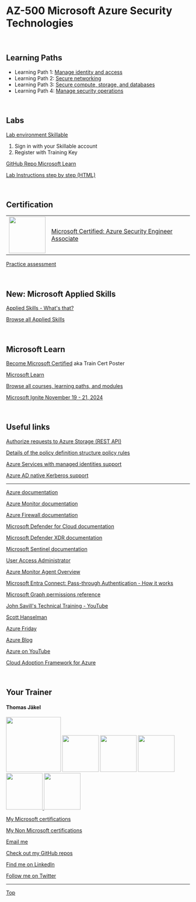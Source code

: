 [LP1]: https://learn.microsoft.com/en-us/training/paths/manage-identity-access-new/
[LP2]: https://learn.microsoft.com/en-us/training/paths/secure-networking/
[LP3]: https://learn.microsoft.com/en-us/training/paths/secure-compute-storage-databases/
[LP4]: https://learn.microsoft.com/en-us/training/paths/manage-security-operations-new/

# AZ-500 Microsoft Azure Security Technologies

<br>

## Learning Paths

- Learning Path 1: [Manage identity and access][LP1]
- Learning Path 2: [Secure networking][LP2]
- Learning Path 3: [Secure compute, storage, and databases][LP3]
- Learning Path 4: [Manage security operations][LP4]

<br>


## Labs

[Lab environment Skillable](https://brainymotion.learnondemand.net) 

1. Sign in with your Skillable account 
2. Register with Training Key

<!--[Go Deploy](https://lms.godeploy.it) -->

[GitHub Repo Microsoft Learn](https://github.com/MicrosoftLearning/AZ500-AzureSecurityTechnologies)

[Lab Instructions step by step (HTML)](https://microsoftlearning.github.io/AZ500-AzureSecurityTechnologies/)

<br>


## Certification

|   |   |
| - | - |
|<img src="https://download69118.blob.core.windows.net/anon/microsoft-certified-associate-badge.svg" width="100"/>|[Microsoft Certified: Azure Security Engineer Associate](https://learn.microsoft.com/en-us/credentials/certifications/azure-security-engineer)|


[Practice assessment](https://learn.microsoft.com/en-us/credentials/certifications/azure-security-engineer/practice/assessment?assessment-type=practice&assessmentId=57&practice-assessment-type=certification)

<br>                                                                


## New: Microsoft Applied Skills

[Applied Skills - What's that?](https://learn.microsoft.com/en-us/credentials/)

[Browse all Applied Skills](https://learn.microsoft.com/en-us/credentials/browse/?credential_types=applied%20skills)

<br>

## Microsoft Learn

[Become Microsoft Certified](https://aka.ms/traincertposter) aka Train Cert Poster

[Microsoft Learn](https://learn.microsoft.com)

[Browse all courses, learning paths, and modules](https://learn.microsoft.com/en-us/training/browse/)

[Microsoft Ignite November 19 - 21, 2024](https://ignite.microsoft.com/en-US/home)

<br>



## Useful links

[Authorize requests to Azure Storage (REST API)](https://learn.microsoft.com/en-us/rest/api/storageservices/authorize-requests-to-azure-storage)

[Details of the policy definition structure policy rules](https://learn.microsoft.com/en-us/azure/governance/policy/concepts/definition-structure-policy-rule)

[Azure Services with managed identities support](https://learn.microsoft.com/en-us/entra/identity/managed-identities-azure-resources/managed-identities-status)

[Azure AD native Kerberos support](https://learn.microsoft.com/en-us/azure/storage/files/storage-files-identity-auth-hybrid-identities-enable)

---

[Azure documentation](https://docs.microsoft.com/en-us/azure/)

[Azure Monitor documentation](https://learn.microsoft.com/en-us/azure/azure-monitor/)

[Azure Firewall documentation](https://learn.microsoft.com/en-us/azure/firewall/)

[Microsoft Defender for Cloud documentation](https://learn.microsoft.com/en-us/azure/defender-for-cloud/)

[Microsoft Defender XDR documentation](https://learn.microsoft.com/en-us/defender-xdr/?source=recommendations)

[Microsoft Sentinel documentation ](https://learn.microsoft.com/en-us/azure/sentinel/)

[User Access Administrator](https://learn.microsoft.com/en-us/azure/role-based-access-control/rbac-and-directory-admin-roles#differences-between-azure-roles-and-azure-ad-roles)

[Azure Monitor Agent Overview](https://learn.microsoft.com/en-us/azure/azure-monitor/agents/agents-overview)

[Microsoft Entra Connect: Pass-through Authentication - How it works](https://learn.microsoft.com/en-us/entra/identity/hybrid/connect/how-to-connect-pta-how-it-works)

[Microsoft Graph permissions reference](https://learn.microsoft.com/en-us/graph/permissions-reference)

[John Savill's Technical Training - YouTube](https://www.youtube.com/@NTFAQGuy)

[Scott Hanselman](https://www.hanselman.com/)

[Azure Friday](https://docs.microsoft.com/en-us/shows/azure-friday/)

[Azure Blog](https://azure.microsoft.com/en-us/blog/)

[Azure on YouTube](https://www.youtube.com/c/MicrosoftAzure)

[Cloud Adoption Framework for Azure](https://docs.microsoft.com/en-us/azure/cloud-adoption-framework/)


<br>

##  Your Trainer
#### Thomas Jäkel

<img src="https://download69118.blob.core.windows.net/anon/Profilbild.jpg" width="150"/>
<img src="https://download69118.blob.core.windows.net/anon/Standard MCT Badge Large.png" width=100>
<a href="https://www.credly.com/badges/72439d56-7895-4b92-84bd-fec12c84fd18/public_url"><img src="https://download69118.blob.core.windows.net/anon/mcse-cloud-platform-and-infrastructure-certified-2016.png" width="100"/></a>
<a href="https://learn.microsoft.com/api/credentials/share/en-us/tjaekel/A8E4CC3EAA93F4C2?sharingId=EBAFABC36CF6EBDC"><img src="https://download69118.blob.core.windows.net/anon/microsoft-certified-azure-solutions-architect-expert.png" width=100>
<a href="https://https://www.credly.com/badges/8ef5f8fb-6b84-4223-add8-4938096c67b2"><img src="https://download69118.blob.core.windows.net/anon/aws-certified-solutions-architect-associate.png" width=100>
<a href="https://www.credly.com/badges/7f2c6c3e-d3e3-4e32-9299-adf3278948a3/public_url"><img src="https://download69118.blob.core.windows.net/anon/instructor-recognition-1-000-students-reached.png" width="100"/></a>

[My Microsoft certifications](https://learn.microsoft.com/en-us/users/tjaekel/transcript/d4yjrcx32nome0r)

[My Non Microsoft certifications](https://www.credly.com/users/thomas-jakel)

[Email me](mailto:thomas.jaekel@brainymotion.de)

[Check out my GitHub repos](https://github.com/www42)

[Find me on LinkedIn](https://linkedin.com/in/tjkkll)

[Follow me on Twitter](https://twitter.com/tjkkll)


---

[Top](#az-500-microsoft-azure-security-technologies)